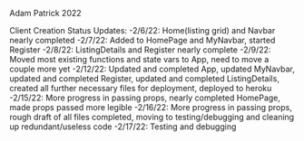 Adam Patrick 2022

Client Creation Status Updates:
-2/6/22: Home(listing grid) and Navbar nearly completed
-2/7/22: Added to HomePage and MyNavbar, started Register
-2/8/22: ListingDetails and Register nearly complete
-2/9/22: Moved most existing functions and state vars to App, need to move a couple more yet
-2/12/22: Updated and completed App, updated MyNavbar, updated and completed Register, updated and completed ListingDetails, created all further necessary files for deployment, deployed to heroku
-2/15/22: More progress in passing props, nearly completed HomePage, made props passed more legible
-2/16/22: More progress in passing props, rough draft of all files completed, moving to testing/debugging and cleaning up redundant/useless code
-2/17/22: Testing and debugging